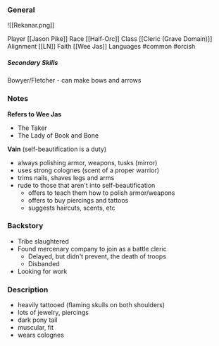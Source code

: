 
### General
![[Rekanar.png]]

Player [[Jason Pike]]
Race [[Half-Orc]]
Class [[Cleric (Grave Domain)]]
Alignment [[LN]]
Faith [[Wee Jas]]
Languages #common #orcish

##### Secondary Skills
Bowyer/Fletcher - can make bows and arrows

### Notes

**Refers to Wee Jas**
- The Taker
- The Lady of Book and Bone

**Vain** (self-beautification is a duty)
- always polishing armor, weapons, tusks (mirror)
- uses strong colognes (scent of a proper warrior)
- trims nails, shaves legs and arms
- rude to those that aren't into self-beautification
	- offers to teach them how to polish armor/weapons
	- offers to buy piercings and tattoos
	- suggests haircuts, scents, etc

### Backstory
- Tribe slaughtered
- Found mercenary company to join as a battle cleric
	- Delayed, but didn't prevent, the death of troops
	- Disbanded
- Looking for work

### Description
- heavily tattooed (flaming skulls on both shoulders)
- lots of jewelry, piercings
- dark pony tail
- muscular, fit
- wears colognes





